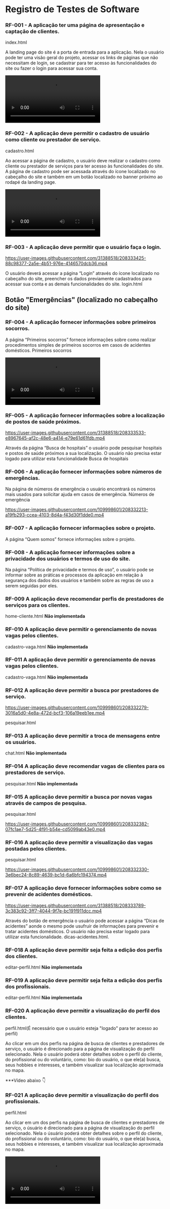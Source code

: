 # Registro de Testes de Software

### RF-001 - A aplicação ter uma página de apresentação e captação de clientes. 

index.html

A landing page do site é a porta de entrada para a aplicação. Nela o usuário pode ter uma visão geral do projeto, acessar os links de páginas que não necessitam de login, se cadastrar para ter acesso às funcionalidades do site ou fazer o login para acessar sua conta.  

![landing](https://github.com/ICEI-PUC-Minas-PMV-SI/pmv-si-2022-2-e1-proj-web-t3-conexao-melhor-idade/blob/main/src/landing.mp4)

###  RF-002 - A aplicação deve permitir o cadastro de usuário como cliente ou prestador de serviço.

cadastro.html

Ao acessar a página de cadastro, o usuário deve realizar o cadastro como cliente ou prestador de serviços para ter acesso às funcionalidades do site. A página de cadastro pode ser acessada através do ícone localizado no cabeçalho do site e também em um botão localizado no banner próximo ao rodapé da landing page. 

![cadastro](https://github.com/ICEI-PUC-Minas-PMV-SI/pmv-si-2022-2-e1-proj-web-t3-conexao-melhor-idade/blob/main/src/cadastro.mp4)
		
### RF-003 - A aplicação deve permitir que o usuário faça o login. 


https://user-images.githubusercontent.com/31388518/208333425-88c98377-2a5e-4b51-976e-4146570dcb36.mp4


O usuário deverá acessar a página “Login” através do ícone localizado no cabeçalho do site, preencher os dados previamente cadastrados para acessar sua conta e as demais funcionalidades do site.
	login.html	

## Botão "Emergências" (localizado no cabeçalho do site)

### RF-004 - A aplicação fornecer informações sobre primeiros socorros.	

A página “Primeiros socorros” fornece informações sobre como realizar procedimentos simples de primeiros socorros em casos de acidentes domésticos.	Primeiros socorros	

![ps](https://github.com/ICEI-PUC-Minas-PMV-SI/pmv-si-2022-2-e1-proj-web-t3-conexao-melhor-idade/blob/main/src/ps.mp4)

### RF-005 - A aplicação fornecer informações sobre a localização de postos de saúde próximos.	


https://user-images.githubusercontent.com/31388518/208333533-e8967645-af2c-48e6-a414-e79e61d61fdb.mp4


Através da página “Busca de hospitais” o usuário pode pesquisar hospitais e postos de saúde próximos a sua localização. O usuário não precisa estar logado para utilizar esta funcionalidade 	Busca de hospitais

### RF-006 - A aplicação fornecer informações sobre números de emergências.

Na página de números de emergência o usuário encontrará os números mais usados para solicitar ajuda em casos de emergência. Números de emergência


https://user-images.githubusercontent.com/109998601/208332213-a19fb293-ccea-4103-8d4a-f43d30f1dde0.mp4


### RF-007 - A aplicação fornecer informações sobre o projeto.

A página “Quem somos” fornece informações sobre o projeto.

### RF-008 - A aplicação fornecer informações sobre a privacidade dos usuários e termos de uso do site.

Na página “Política de privacidade e termos de uso”, o usuário pode se informar sobre as práticas e processos da aplicação em relação à segurança dos dados dos usuários e também sobre as regras de uso a serem seguidas por eles.

### RF-009 A aplicação deve recomendar perfis de prestadores de serviços para os clientes.	

home-cliente.html  **Não implementada** 

### RF-010 A aplicação deve permitir o gerenciamento de novas vagas pelos clientes.

cadastro-vaga.html  **Não implementada** 	

### RF-011 A aplicação deve permitir o gerenciamento de novas vagas pelos clientes.

cadastro-vaga.html  **Não implementada** 

### RF-012 A aplicação deve permitir a busca por prestadores de serviço.	


https://user-images.githubusercontent.com/109998601/208332279-3016a5d0-4e8a-472d-bcf3-106a19eeb1ee.mp4


pesquisar.html	

### RF-013 A aplicação deve permitir a troca de mensagens entre os usuários.	

chat.html **Não implementada** 

### RF-014 A aplicação deve recomendar vagas de clientes para os prestadores de serviço.	

pesquisar.html	**Não implementada** 

###  RF-015 A aplicação deve permitir a busca por novas vagas através de campos de pesquisa.	

pesquisar.html	


https://user-images.githubusercontent.com/109998601/208332382-07fc1ae7-5d25-4f91-b54e-cd5099ab43e0.mp4


###  RF-016 A aplicação deve permitir a visualização das vagas postadas pelos clientes.	

pesquisar.html 

https://user-images.githubusercontent.com/109998601/208332330-3e6bec24-8c89-4639-bc1d-6a6bfc194374.mp4



### RF-017 A aplicação deve fornecer informações sobre como se prevenir de acidentes domésticos.  	


https://user-images.githubusercontent.com/31388518/208333789-3c383c92-3ff7-4044-9f7e-bc191f911dcc.mp4



Através do botão de emergência o usuário pode acessar a página “Dicas de acidentes” aonde o mesmo pode usufruir de informações para prevenir e tratar acidentes domésticos. 
O usuário não precisa estar logado para utilizar esta funcionalidade. dicas-acidentes.html.
	

### RF-018 A aplicação deve permitir seja feita a edição dos perfis dos clientes.	

editar-perfil.html **Não implementada** 

### RF-019 A aplicação deve permitir seja feita a edição dos perfis dos profissionais.	

editar-perfil.html **Não implementada** 
	
### RF-020 A aplicação deve permitir a visualização do perfil dos clientes.	

perfil.html(É necessário que o usuário esteja "logado" para ter acesso ao perfil)

Ao clicar em um dos perfis na página  de busca de clientes e prestadores de serviço, o usuário é direcionado para a página de visualização do perfil selecionado. Nela o usuário poderá obter detalhes sobre o perfil do cliente, do profissional ou do voluntário, como: bio do usuário, o que ele(a)  busca, seus hobbies e interesses, e também visualizar sua localização aproximada no mapa. 	

***Vídeo abaixo 👇

### RF-021	A aplicação deve permitir a visualização do perfil dos profissionais.	

perfil.html	 

Ao clicar em um dos perfis na página  de busca de clientes e prestadores de serviço, o úsuário é direcionado para a página de visualização do perfil selecionado. Nela o úsuário poderá obter detalhes sobre o perfil do cliente, do profissional ou do voluntário, como: bio do usuário, o que ele(a)  busca, seus hobbies e interesses, e também visualizar sua localização aproximada no mapa. 

![perfil](https://github.com/ICEI-PUC-Minas-PMV-SI/pmv-si-2022-2-e1-proj-web-t3-conexao-melhor-idade/blob/main/src/perfil.mp4)
